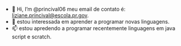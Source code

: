 - 👋 Hi, I’m @princival06
meu email de contato é: liziane.princival@escola.pr.gov.
- 💞️ estou interessada  em aprender a  programar novas linguagens.
- 📫 estou apredendo a programar  recentemente linguagens  em  java script e scratch.
<!---
princival06/princival06 is a ✨ special ✨ repository because its `README.md` (this file) appears on your GitHub profile.
You can click the Preview link to take a look at your changes.
--->
